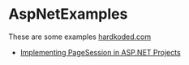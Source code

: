 # AspNetExamples
These are some examples [hardkoded.com](http://www.hardkoded.com/)

* [Implementing PageSession in ASP.NET Projects](http://www.hardkoded.com/blogs/implementing-pagesession-aspnet-project)
